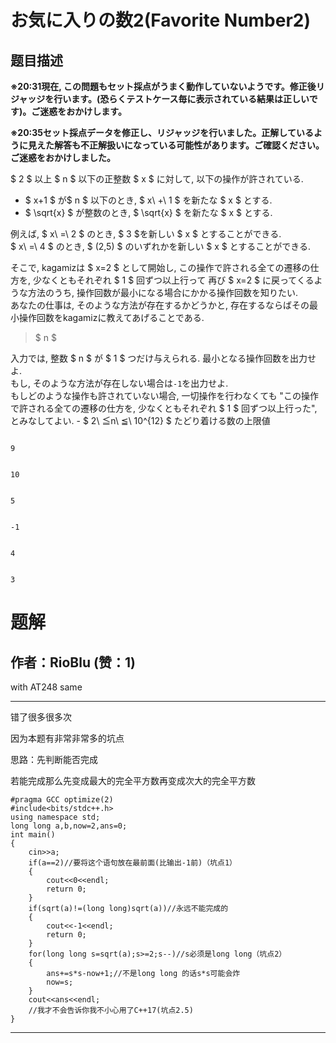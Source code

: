 # お気に入りの数2(Favorite Number2)

## 题目描述

[problemUrl]: https://atcoder.jp/contests/k2pc-hard/tasks/k2pc001_h3

**※20:31現在, この問題もセット採点がうまく動作していないようです。修正後リジャッジを行います。(恐らくテストケース毎に表示されている結果は正しいです)。ご迷惑をおかけします。**

**※20:35セット採点データを修正し、リジャッジを行いました。正解しているように見えた解答も不正解扱いになっている可能性があります。ご確認ください。ご迷惑をおかけしました。**

 $ 2 $ 以上 $ n $ 以下の正整数 $ x $ に対して, 以下の操作が許されている.

- $ x+1 $ が$ n $ 以下のとき, $ x\ +\ 1 $ を新たな $ x $ とする.
- $ \sqrt{x} $ が整数のとき, $ \sqrt{x} $ を新たな $ x $ とする.

 例えば, $ x\ =\ 2 $ のとき, $ 3 $を新しい $ x $ とすることができる.  
 $ x\ =\ 4 $ のとき, $ (2,5) $ のいずれかを新しい $ x $ とすることができる.

 そこで, kagamizは $ x=2 $ として開始し, この操作で許される全ての遷移の仕方を, 少なくともそれぞれ $ 1 $ 回ずつ以上行って 再び $ x=2 $ に戻ってくるような方法のうち, 操作回数が最小になる場合にかかる操作回数を知りたい.  
 あなたの仕事は, そのような方法が存在するかどうかと, 存在するならばその最小操作回数をkagamizに教えてあげることである.

> $ n $

 入力では, 整数 $ n $ が $ 1 $ つだけ与えられる. 最小となる操作回数を出力せよ.  
 もし, そのような方法が存在しない場合は`-1`を出力せよ.  
 もしどのような操作も許されていない場合, 一切操作を行わなくても "この操作で許される全ての遷移の仕方を, 少なくともそれぞれ $ 1 $ 回ずつ以上行った", とみなしてよい. - $ 2\ ≦n\ ≦\ 10^{12} $ たどり着ける数の上限値
 
```

9
```

 ```

10
```

 ```

5
```

 ```

-1
```

 ```

4
```

 ```

3
```

# 题解

## 作者：RioBlu (赞：1)

with AT248 same
___
错了很多很多次

因为本题有非常非常多的坑点

思路：先判断能否完成

若能完成那么先变成最大的完全平方数再变成次大的完全平方数
```
#pragma GCC optimize(2)
#include<bits/stdc++.h>
using namespace std;
long long a,b,now=2,ans=0;
int main()
{
	cin>>a;
	if(a==2)//要将这个语句放在最前面(比输出-1前)（坑点1）
	{
	    cout<<0<<endl;
	    return 0;
	}
	if(sqrt(a)!=(long long)sqrt(a))//永远不能完成的
	{
	    cout<<-1<<endl;
	    return 0;
	}
	for(long long s=sqrt(a);s>=2;s--)//s必须是long long（坑点2）
	{
	    ans+=s*s-now+1;//不是long long 的话s*s可能会炸
	    now=s;
	}
	cout<<ans<<endl;
    //我才不会告诉你我不小心用了C++17(坑点2.5)
}
```

---

